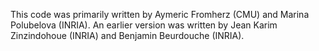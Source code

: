This code was primarily written by Aymeric Fromherz (CMU) and Marina Polubelova (INRIA).
An earlier version was written by Jean Karim Zinzindohoue (INRIA) and Benjamin Beurdouche (INRIA).